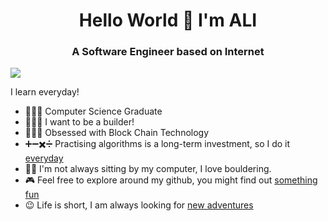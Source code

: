 <h1 align="center">Hello World 👋 I'm ALI</h1>
<h3 align="center">A Software Engineer based on Internet</h3>

![](https://goodreads-random-quotes-badge.vercel.app/getbadge?goodReadsUrl=https://www.goodreads.com/user/show/105903487-prakash-sellathurai)

I learn everyday!
- 👨🏼‍🎓  Computer Science Graduate
- 👨🏻‍💻 I want to be a builder!
- 💁🏻‍♂️ Obsessed with Block Chain Technology
- ➕➖✖️➗ Practising algorithms is a long-term investment, so I do it [everyday](https://github.com/alibk95/CodingChallenges) 
- 🏃🏻 I'm not always sitting by my computer, I love bouldering.  
- 🎮 Feel free to explore around my github, you might find out [something fun](#)
- 😉 Life is short, I am always looking for [new adventures](https://www.linkedin.com/in/ali-b-karimi/)

